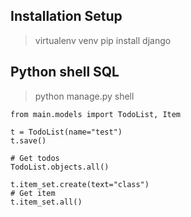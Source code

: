 ## Installation Setup

> virtualenv venv
> pip install django

## Python shell SQL

> python manage.py shell

```
from main.models import TodoList, Item

t = TodoList(name="test")
t.save()

# Get todos
TodoList.objects.all()

t.item_set.create(text="class")
# Get item
t.item_set.all()

```
